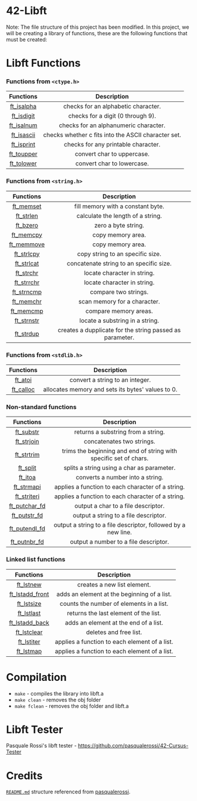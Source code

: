 # 42-Libft

Note: The file structure of this project has been modified.
In this project, we will be creating a library of functions, these are the following functions that must be created:

# Libft Functions

### Functions from `<ctype.h>`

|           Functions            |                     Description                     |
| :----------------------------: | :-------------------------------------------------: |
| [ft_isalpha](src/ft_isalpha.c) |         checks for an alphabetic character.         |
| [ft_isdigit](src/ft_isdigit.c) |          checks for a digit (0 through 9).          |
| [ft_isalnum](src/ft_isalnum.c) |        checks for an alphanumeric character.        |
| [ft_isascii](src/ft_isascii.c) | checks whether c fits into the ASCII character set. |
| [ft_isprint](src/ft_isprint.c) |         checks for any printable character.         |
| [ft_toupper](src/ft_toupper.c) |             convert char to uppercase.              |
| [ft_tolower](src/ft_tolower.c) |             convert char to lowercase.              |

### Functions from `<string.h>`

|           Functions            |                       Description                        |
| :----------------------------: | :------------------------------------------------------: |
|  [ft_memset](src/ft_memset.c)  |            fill memory with a constant byte.             |
|  [ft_strlen](src/ft_strlen.c)  |            calculate the length of a string.             |
|   [ft_bzero](src/ft_bzero.c)   |                   zero a byte string.                    |
|  [ft_memcpy](src/ft_memcpy.c)  |                    copy memory area.                     |
| [ft_memmove](src/ft_memmove.c) |                    copy memory area.                     |
| [ft_strlcpy](src/ft_strlcpy.c) |             copy string to an specific size.             |
| [ft_strlcat](src/ft_strlcat.c) |         concatenate string to an specific size.          |
|  [ft_strchr](src/ft_strchr.c)  |               locate character in string.                |
| [ft_strrchr](src/ft_strrchr.c) |               locate character in string.                |
| [ft_strncmp](src/ft_strncmp.c) |                   compare two strings.                   |
|  [ft_memchr](src/ft_memchr.c)  |               scan memory for a character.               |
|  [ft_memcmp](src/ft_memcmp.c)  |                  compare memory areas.                   |
| [ft_strnstr](src/ft_strnstr.c) |             locate a substring in a string.              |
|  [ft_strdup](src/ft_strdup.c)  | creates a dupplicate for the string passed as parameter. |

### Functions from `<stdlib.h>`

|          Functions           |                    Description                    |
| :--------------------------: | :-----------------------------------------------: |
|   [ft_atoi](src/ft_atoi.c)   |          convert a string to an integer.          |
| [ft_calloc](src/ft_calloc.c) | allocates memory and sets its bytes' values to 0. |

### Non-standard functions

|              Functions               |                            Description                            |
| :----------------------------------: | :---------------------------------------------------------------: |
|     [ft_substr](src/ft_substr.c)     |                returns a substring from a string.                 |
|    [ft_strjoin](src/ft_strjoin.c)    |                     concatenates two strings.                     |
|    [ft_strtrim](src/ft_strtrim.c)    | trims the beginning and end of string with specific set of chars. |
|      [ft_split](src/ft_split.c)      |            splits a string using a char as parameter.             |
|       [ft_itoa](src/ft_itoa.c)       |                 converts a number into a string.                  |
|    [ft_strmapi](src/ft_strmapi.c)    |         applies a function to each character of a string.         |
|   [ft_striteri](src/ft_striteri.c)   |         applies a function to each character of a string.         |
| [ft_putchar_fd](src/ft_putchar_fd.c) |                output a char to a file descriptor.                |
|  [ft_putstr_fd](src/ft_putstr_fd.c)  |               output a string to a file descriptor.               |
| [ft_putendl_fd](src/ft_putendl_fd.c) |   output a string to a file descriptor, followed by a new line.   |
|  [ft_putnbr_fd](src/ft_putnbr_fd.c)  |               output a number to a file descriptor.               |

### Linked list functions

|                Functions                 |                  Description                  |
| :--------------------------------------: | :-------------------------------------------: |
|       [ft_lstnew](src/ft_lstnew.c)       |          creates a new list element.          |
| [ft_lstadd_front](src/ft_lstadd_front.c) |  adds an element at the beginning of a list.  |
|      [ft_lstsize](src/ft_lstsize.c)      |   counts the number of elements in a list.    |
|      [ft_lstlast](src/ft_lstlast.c)      |     returns the last element of the list.     |
|  [ft_lstadd_back](src/ft_lstadd_back.c)  |     adds an element at the end of a list.     |
|     [ft_lstclear](src/ft_lstclear.c)     |            deletes and free list.             |
|      [ft_lstiter](src/ft_lstiter.c)      | applies a function to each element of a list. |
|       [ft_lstmap](src/ft_lstmap.c)       | applies a function to each element of a list. |

# Compilation

- `make` - compiles the library into libft.a
- `make clean` - removes the obj folder
- `make fclean` - removes the obj folder and libft.a

# Libft Tester

Pasquale Rossi's libft tester - https://github.com/pasqualerossi/42-Cursus-Tester

# Credits

[`README.md`](README.md) structure referenced from [pasqualerossi](https://github.com/pasqualerossi).
